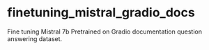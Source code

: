 # finetuning_mistral_gradio_docs
Fine tuning Mistral 7b Pretrained on Gradio documentation question answering dataset.
